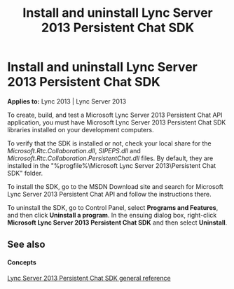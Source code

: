 ﻿---
title: Install and uninstall Lync Server 2013 Persistent Chat SDK
TOCTitle: Install and uninstall Lync Server 2013 Persistent Chat SDK
ms:assetid: 25cc0533-7156-482d-985c-7f26d30948e7
ms:mtpsurl: https://msdn.microsoft.com/en-us/library/Dn439205(v=office.15)
ms:contentKeyID: 57101296
ms.date: 07/24/2014
mtps_version: v=office.15
---

# Install and uninstall Lync Server 2013 Persistent Chat SDK


**Applies to:** Lync 2013 | Lync Server 2013

To create, build, and test a Microsoft Lync Server 2013 Persistent Chat API application, you must have Microsoft Lync Server 2013 Persistent Chat SDK libraries installed on your development computers.

To verify that the SDK is installed or not, check your local share for the *Microsoft.Rtc.Collaboration.dll*, *SIPEPS.dll* and *Microsoft.Rtc.Collaboration.PersistentChat.dll* files. By default, they are installed in the "%progfile%\\Microsoft Lync Server 2013\\Persistent Chat SDK" folder.

To install the SDK, go to the MSDN Download site and search for Microsoft Lync Server 2013 Persistent Chat API and follow the instructions there.

To uninstall the SDK, go to Control Panel, select **Programs and Features**, and then click **Uninstall a program**. In the ensuing dialog box, right-click **Microsoft Lync Server 2013 Persistent Chat SDK** and then select **Uninstall**.

## See also

#### Concepts

[Lync Server 2013 Persistent Chat SDK general reference](lync-server-2013-persistent-chat-sdk-general-reference.md)


